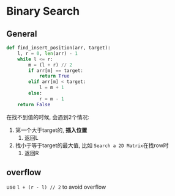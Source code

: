 # Binary Search


## General

```python
def find_insert_position(arr, target):
    l, r = 0, len(arr) - 1
    while l <= r:
        m = (l + r) // 2
        if arr[m] == target:
            return True
        elif arr[m] < target:
            l = m + 1
        else:
            r = m - 1
    return False 
```

在找不到值的时候, 会遇到2个情况:
1. 第一个大于target的, **插入位置**
   1. 返回L
2. 找小于等于target的最大值, 比如 `Search a 2D Matrix`在找row时
   1. 返回R

## overflow 

use `l + (r - l) // 2` to avoid overflow
